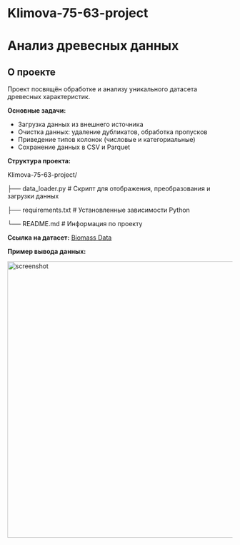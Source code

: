 # Klimova-75-63-project
# Анализ древесных данных

## О проекте
Проект посвящён обработке и анализу уникального датасета древесных характеристик.  

**Основные задачи:**
- Загрузка данных из внешнего источника  
- Очистка данных: удаление дубликатов, обработка пропусков  
- Приведение типов колонок (числовые и категориальные)  
- Сохранение данных в CSV и Parquet

**Структура проекта:**

Klimova-75-63-project/

├── data_loader.py                   # Скрипт для отображения, преобразования и загрузки данных

├── requirements.txt                # Установленные зависимости Python

└── README.md                       # Информация по проекту


**Ссылка на датасет:** [Biomass Data](https://drive.google.com/drive/folders/1TOftr_GOVv2wXgeg4S5GTd46YWDHC2Ls?usp=drive_link) 

**Пример вывода данных:**

<img width="795" height="620" alt="screenshot" src="https://github.com/user-attachments/assets/345ff719-20e7-4dff-99b9-a32712106360" />

